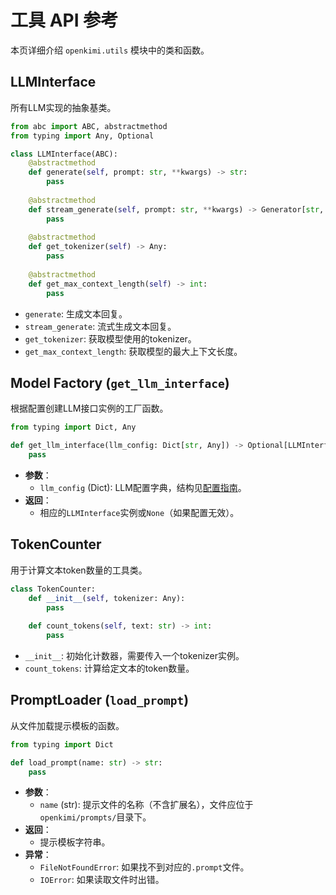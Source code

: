 # 工具 API 参考

本页详细介绍 `openkimi.utils` 模块中的类和函数。

## LLMInterface

所有LLM实现的抽象基类。

```python
from abc import ABC, abstractmethod
from typing import Any, Optional

class LLMInterface(ABC):
    @abstractmethod
    def generate(self, prompt: str, **kwargs) -> str:
        pass
        
    @abstractmethod
    def stream_generate(self, prompt: str, **kwargs) -> Generator[str, None, None]:
        pass
        
    @abstractmethod
    def get_tokenizer(self) -> Any:
        pass
        
    @abstractmethod
    def get_max_context_length(self) -> int:
        pass
```

- `generate`: 生成文本回复。
- `stream_generate`: 流式生成文本回复。
- `get_tokenizer`: 获取模型使用的tokenizer。
- `get_max_context_length`: 获取模型的最大上下文长度。

## Model Factory (`get_llm_interface`)

根据配置创建LLM接口实例的工厂函数。

```python
from typing import Dict, Any

def get_llm_interface(llm_config: Dict[str, Any]) -> Optional[LLMInterface]:
    pass
```

- **参数**：
    - `llm_config` (Dict): LLM配置字典，结构见[配置指南](../guides/configuration.md)。
- **返回**：
    - 相应的`LLMInterface`实例或`None`（如果配置无效）。

## TokenCounter

用于计算文本token数量的工具类。

```python
class TokenCounter:
    def __init__(self, tokenizer: Any):
        pass
        
    def count_tokens(self, text: str) -> int:
        pass
```

- `__init__`: 初始化计数器，需要传入一个tokenizer实例。
- `count_tokens`: 计算给定文本的token数量。

## PromptLoader (`load_prompt`)

从文件加载提示模板的函数。

```python
from typing import Dict

def load_prompt(name: str) -> str:
    pass
```

- **参数**：
    - `name` (str): 提示文件的名称（不含扩展名），文件应位于`openkimi/prompts/`目录下。
- **返回**：
    - 提示模板字符串。
- **异常**：
    - `FileNotFoundError`: 如果找不到对应的`.prompt`文件。
    - `IOError`: 如果读取文件时出错。 